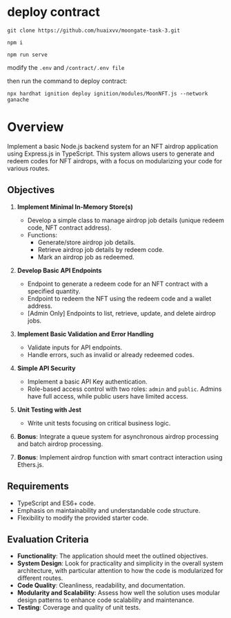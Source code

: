 # deploy contract

`git clone https://github.com/huaixvv/moongate-task-3.git`

`npm i`

`npm run serve`

modify the `.env` and `/contract/.env file`

then run the command to deploy contract:

`npx hardhat ignition deploy ignition/modules/MoonNFT.js --network ganache`


# Overview

Implement a basic Node.js backend system for an NFT airdrop application using Express.js in TypeScript. This system allows users to generate and redeem codes for NFT airdrops, with a focus on modularizing your code for various routes.

## Objectives

1. **Implement Minimal In-Memory Store(s)**

   - Develop a simple class to manage airdrop job details (unique redeem code, NFT contract address).
   - Functions:
     - Generate/store airdrop job details.
     - Retrieve airdrop job details by redeem code.
     - Mark an airdrop job as redeemed.

2. **Develop Basic API Endpoints**

   - Endpoint to generate a redeem code for an NFT contract with a specified quantity.
   - Endpoint to redeem the NFT using the redeem code and a wallet address.
   - [Admin Only] Endpoints to list, retrieve, update, and delete airdrop jobs.

3. **Implement Basic Validation and Error Handling**

   - Validate inputs for API endpoints.
   - Handle errors, such as invalid or already redeemed codes.

4. **Simple API Security**

   - Implement a basic API Key authentication.
   - Role-based access control with two roles: `admin` and `public`. Admins have full access, while public users have limited access.

5. **Unit Testing with Jest**

   - Write unit tests focusing on critical business logic.

6. **Bonus**: Integrate a queue system for asynchronous airdrop processing and batch airdrop processing.
7. **Bonus**: Implement airdrop function with smart contract interaction using Ethers.js.

## Requirements

- TypeScript and ES6+ code.
- Emphasis on maintainability and understandable code structure.
- Flexibility to modify the provided starter code.

## Evaluation Criteria

- **Functionality**: The application should meet the outlined objectives.
- **System Design**: Look for practicality and simplicity in the overall system architecture, with particular attention to how the code is modularized for different routes.
- **Code Quality**: Cleanliness, readability, and documentation.
- **Modularity and Scalability**: Assess how well the solution uses modular design patterns to enhance code scalability and maintenance.
- **Testing**: Coverage and quality of unit tests.
